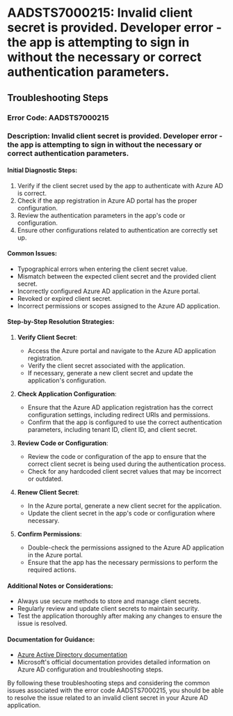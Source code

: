 
# AADSTS7000215: Invalid client secret is provided. Developer error - the app is attempting to sign in without the necessary or correct authentication parameters.


## Troubleshooting Steps
### Error Code: AADSTS7000215
### Description: Invalid client secret is provided. Developer error - the app is attempting to sign in without the necessary or correct authentication parameters.

#### Initial Diagnostic Steps:
1. Verify if the client secret used by the app to authenticate with Azure AD is correct.
2. Check if the app registration in Azure AD portal has the proper configuration.
3. Review the authentication parameters in the app's code or configuration.
4. Ensure other configurations related to authentication are correctly set up.

#### Common Issues:
- Typographical errors when entering the client secret value.
- Mismatch between the expected client secret and the provided client secret.
- Incorrectly configured Azure AD application in the Azure portal.
- Revoked or expired client secret.
- Incorrect permissions or scopes assigned to the Azure AD application.

#### Step-by-Step Resolution Strategies:
1. **Verify Client Secret**:
    - Access the Azure portal and navigate to the Azure AD application registration.
    - Verify the client secret associated with the application.
    - If necessary, generate a new client secret and update the application's configuration.

2. **Check Application Configuration**:
    - Ensure that the Azure AD application registration has the correct configuration settings, including redirect URIs and permissions.
    - Confirm that the app is configured to use the correct authentication parameters, including tenant ID, client ID, and client secret.

3. **Review Code or Configuration**:
    - Review the code or configuration of the app to ensure that the correct client secret is being used during the authentication process.
    - Check for any hardcoded client secret values that may be incorrect or outdated.

4. **Renew Client Secret**:
    - In the Azure portal, generate a new client secret for the application.
    - Update the client secret in the app's code or configuration where necessary.

5. **Confirm Permissions**:
    - Double-check the permissions assigned to the Azure AD application in the Azure portal.
    - Ensure that the app has the necessary permissions to perform the required actions.

#### Additional Notes or Considerations:
- Always use secure methods to store and manage client secrets.
- Regularly review and update client secrets to maintain security.
- Test the application thoroughly after making any changes to ensure the issue is resolved.

#### Documentation for Guidance:
- [Azure Active Directory documentation](https://docs.microsoft.com/en-us/azure/active-directory/)
- Microsoft's official documentation provides detailed information on Azure AD configuration and troubleshooting steps.

By following these troubleshooting steps and considering the common issues associated with the error code AADSTS7000215, you should be able to resolve the issue related to an invalid client secret in your Azure AD application.